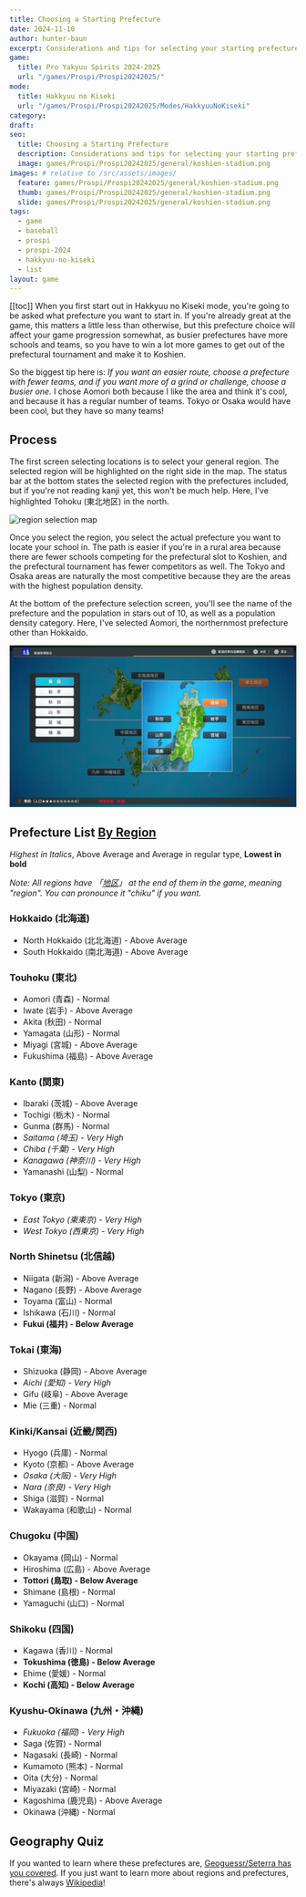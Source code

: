 ```yaml
---
title: Choosing a Starting Prefecture
date: 2024-11-10
author: hunter-baun
excerpt: Considerations and tips for selecting your starting prefecture
game: 
  title: Pro Yakyuu Spirits 2024-2025
  url: "/games/Prospi/Prospi20242025/"
mode: 
  title: Hakkyuu no Kiseki
  url: "/games/Prospi/Prospi20242025/Modes/HakkyuuNoKiseki"
category: 
draft: 
seo:
  title: Choosing a Starting Prefecture
  description: Considerations and tips for selecting your starting prefecture
  image: games/Prospi/Prospi20242025/general/koshien-stadium.png
images: # relative to /src/assets/images/
  feature: games/Prospi/Prospi20242025/general/koshien-stadium.png
  thumb: games/Prospi/Prospi20242025/general/koshien-stadium.png
  slide: games/Prospi/Prospi20242025/general/koshien-stadium.png
tags:
  - game
  - baseball
  - prospi
  - prospi-2024
  - hakkyuu-no-kiseki
  - list
layout: game
---
```

[[toc]]
When you first start out in Hakkyuu no Kiseki mode, you're going to be asked what prefecture you want to start in. If you're already great at the game, this matters a little less than otherwise, but this prefecture choice will affect your game progression somewhat, as busier prefectures have more schools and teams, so you have to win a lot more games to get out of the prefectural tournament and make it to Koshien.

So the biggest tip here is: *If you want an easier route, choose a prefecture with fewer teams, and if you want more of a grind or challenge, choose a busier one.* I chose Aomori both because I like the area and think it's cool, and because it has a regular number of teams. Tokyo or Osaka would have been cool, but they have so many teams!

## Process
The first screen selecting locations is to select your general region. The selected region will be highlighted on the right side in the map. The status bar at the bottom states the selected region with the prefectures included, but if you're not reading kanji yet, this won't be much help. Here, I've highlighted Tohoku (東北地区) in the north.

![region selection map](</assets/images/games/Prospi/Prospi20242025/HakkyuNoKiseki/Start/prefecture region selection map.png>)

Once you select the region, you select the actual prefecture you want to locate your school in. The path is easier if you're in a rural area because there are fewer schools competing for the prefectural slot to Koshien, and the prefectural tournament has fewer competitors as well. The Tokyo and Osaka areas are naturally the most competitive because they are the areas with the highest population density.

At the bottom of the prefecture selection screen, you'll see the name of the prefecture and the population in stars out of 10, as well as a population density category. Here, I've selected Aomori, the northernmost prefecture other than Hokkaido.

![region selection map](</assets/images/games/Prospi/Prospi20242025/HakkyuNoKiseki/Start/prefecture map tohoku inset.png>)


## Prefecture List [By Region](https://en.wikipedia.org/wiki/List_of_regions_of_Japan)
*Highest in Italics*, Above Average and Average in regular type, **Lowest in bold**

*Note: All regions have 「[地区](https://jisho.org/word/%E5%9C%B0%E5%8C%BA)」 at the end of them in the game, meaning "region". You can pronounce it "chiku" if you want.*

### Hokkaido (北海道)
* North Hokkaido (北北海道) - Above Average
* South Hokkaido (南北海道)  - Above Average

### Touhoku (東北)
* Aomori (青森) - Normal
* Iwate (岩手) - Above Average
* Akita (秋田) - Normal
* Yamagata (山形) - Normal
* Miyagi (宮城) - Above Average
* Fukushima (福島) - Above Average

### Kanto (関東)
* Ibaraki (茨城) - Above Average
* Tochigi (栃木) - Normal
* Gunma (群馬) - Normal
* *Saitama (埼玉) - Very High*
* *Chiba (千葉) - Very High*
* *Kanagawa (神奈川) - Very High*
* Yamanashi (山梨) - Normal

### Tokyo (東京)
* *East Tokyo (東東京) - Very High*
* *West Tokyo (西東京) - Very High*

### North Shinetsu (北信越)
* Niigata (新潟) - Above Average
* Nagano (長野) - Above Average
* Toyama (富山) - Normal
* Ishikawa (石川) - Normal
* **Fukui (福井) - Below Average**

### Tokai (東海)
* Shizuoka (静岡) - Above Average
* *Aichi (愛知) - Very High*
* Gifu (岐阜) - Above Average
* Mie (三重) - Normal

### Kinki/Kansai (近畿/関西)
* Hyogo (兵庫) - Normal
* Kyoto (京都) - Above Average
* *Osaka (大阪) - Very High*
* *Nara (奈良) - Very High*
* Shiga (滋賀) - Normal
* Wakayama (和歌山) - Normal
　　
### Chugoku (中国)
* Okayama (岡山) - Normal
* Hiroshima (広島) - Above Average
* **Tottori (鳥取) - Below Average**
* Shimane (島根) - Normal
* Yamaguchi (山口) - Normal

### Shikoku (四国)
* Kagawa (香川) - Normal
* **Tokushima (徳島) - Below Average**
* Ehime (愛媛) - Normal
* **Kochi (高知) - Below Average**

### Kyushu-Okinawa (九州・沖縄)
* *Fukuoka (福岡) - Very High*
* Saga (佐賀) - Normal
* Nagasaki (長崎) - Normal
* Kumamoto (熊本) - Normal
* Oita (大分) - Normal
* Miyazaki (宮崎) - Normal
* Kagoshima (鹿児島) - Above Average
* Okinawa (沖縄) - Normal

## Geography Quiz
If you wanted to learn where these prefectures are, [Geoguessr/Seterra has you covered](https://www.geoguessr.com/vgp/3184). If you just want to learn more about regions and prefectures, there's always [Wikipedia](https://en.wikipedia.org/wiki/List_of_regions_of_Japan)!